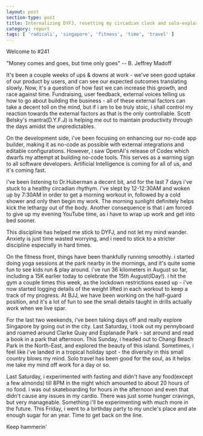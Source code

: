 ```yaml
---
layout: post
section-type: post
title: Internalizing DYFJ, resetting my circadian clock and solo-exploring Singapore! | Report #241
category: report
tags: [ 'radicali', 'singapore', 'fitness', 'time', 'travel' ]
---
```


Welcome to #241

"Money comes and goes, but time only goes" -- B. Jeffrey Madoff

It's been a couple weeks of ups & downs at work - we've seen good uptake of our product by users, and can see our expected outcomes translating slowly. Now, it's a question of how fast we can increase this growth, and race against time. Fundraising, user feedback, external voices telling us how to go about building the business - all of these external factors can take a decent toll on the mind, but if i am to be truly stoic, i shall control my reaction towards the external factors as that is the only controllable. Scott Belsky's mantra(D.Y.F.J) is helping me out to maintain productivity through the days amidst the unpredictables.

On the development side, i've been focusing on enhancing our no-code app builder, making it as no-code as possible with external integrations and editable configurations. However, i saw OpenAI's release of Codex which dwarfs my attempt at building no-code tools. This serves as a warning sign to all software developers. Artificial Intelligence is coming for all of us, and it's coming fast.

i've been listening to Dr.Huberman a decent bit, and for the last 7 days i've stuck to a healthy circadian rhythym. i've slept by 12-12:30AM and woken up by 7:30AM in order to get a morning workout in, followed by a cold shower and only then begin my work. The morning sunlight definitely helps kick the lethargy out of the body. Another consequence is that i am forced to give up my evening YouTube time, as i have to wrap up work and get into bed sooner.

This discipline has helped me stick to DYFJ, and not let my mind wander. Anxiety is just time wasted worrying, and i need to stick to a stricter discipline especially in hard times.

On the fitness front, things have been thankfully running smoothly. i started doing yoga sessions at the park nearby in the mornings, and it's quite some fun to see kids run & play around. i've run 36 kilometers in August so far, including a 15K earlier today to celebrate the 15th August(IDay!). i hit the gym a couple times this week, as the lockdown restrictions eased up - i've now started logging details of the weight lifted in each workout to keep a track of my progress. At BJJ, we have been working on the half-guard position, and it's a lot of fun to see the small details taught in drills actually work when we live spar.

For the last two weekends, i've been taking days off and really explore Singapore by going out in the city. Last Saturday, i took out my pennyboard and roamed around Clarke Quay and Esplanade Park - sat around and read a book in a park that afternoon. This Sunday, i headed out to Changi Beach Park in the North-East, and explored the beauty of this island. Sometimes, i feel like i've landed in a tropical holiday spot - the diversity in this small country blows my mind. Solo travel has been good for the soul, as it helps me take my mind off work for a day or so.

Last Saturday, i experimented with fasting and didn't have any food(except a few almonds) till 8PM in the night which amounted to about 20 hours of no food. i was out skateboarding for hours in the afternoon and even that didn't cause any issues in my cardio. There was just some hunger cravings, but very manageable. Something i'll be experimenting with much more in the future. This Friday, i went to a birthday party to my uncle's place and ate enough sugar for an year. Time to get back on the line.

Keep hammerin'